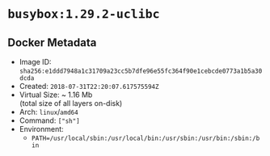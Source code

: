 # `busybox:1.29.2-uclibc`

## Docker Metadata

- Image ID: `sha256:e1ddd7948a1c31709a23cc5b7dfe96e55fc364f90e1cebcde0773a1b5a30dcda`
- Created: `2018-07-31T22:20:07.617575594Z`
- Virtual Size: ~ 1.16 Mb  
  (total size of all layers on-disk)
- Arch: `linux`/`amd64`
- Command: `["sh"]`
- Environment:
  - `PATH=/usr/local/sbin:/usr/local/bin:/usr/sbin:/usr/bin:/sbin:/bin`
